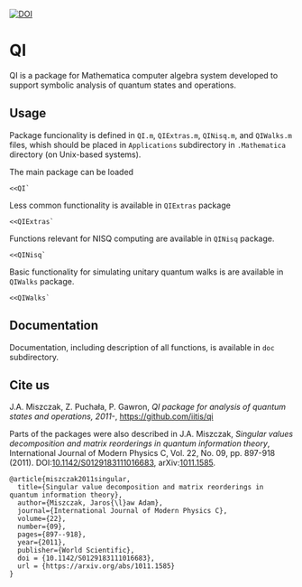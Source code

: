 

[![DOI](https://zenodo.org/badge/DOI/10.5281/zenodo.3988569.svg)](https://doi.org/10.5281/zenodo.3988569)



# QI

QI is a package for Mathematica computer algebra system developed to support symbolic analysis of quantum states and operations.

## Usage

Package funcionality is defined in `QI.m`, `QIExtras.m`, `QINisq.m`, and `QIWalks.m` files, whish should be placed in `Applications` subdirectory in `.Mathematica` directory (on Unix-based systems).

The main package can be loaded
```
<<QI`
```

Less common functionality is available in `QIExtras` package

```
<<QIExtras`
```

Functions relevant for NISQ computing are available in `QINisq` package.
```
<<QINisq`
```

Basic functionality for simulating unitary quantum walks is are available in `QIWalks` package.
```
<<QIWalks`
```

## Documentation

Documentation, including description of all functions, is available in `doc` subdirectory.

## Cite us

J.A. Miszczak, Z. Puchała, P. Gawron, *QI package for analysis of quantum states and operations, 2011-*, https://github.com/iitis/qi

Parts of the packages were also described in
J.A. Miszczak, *Singular values decomposition and matrix reorderings in quantum information theory*, International Journal of Modern Physics C, Vol. 22, No. 09, pp. 897-918 (2011). DOI:[10.1142/S0129183111016683](https://doi.org/10.1142/S0129183111016683), arXiv:[1011.1585](https://arxiv.org/abs/1011.1585).

```
@article{miszczak2011singular,
  title={Singular value decomposition and matrix reorderings in quantum information theory},
  author={Miszczak, Jaros{\l}aw Adam},
  journal={International Journal of Modern Physics C},
  volume={22},
  number={09},
  pages={897--918},
  year={2011},
  publisher={World Scientific},
  doi = {10.1142/S0129183111016683},
  url = {https://arxiv.org/abs/1011.1585}
}
```
